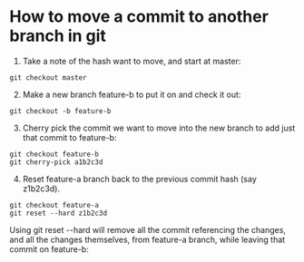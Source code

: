# How to move a commit to another branch in git


1. Take a note of the hash want to move, and start at master:

```
git checkout master
```

2. Make a new branch feature-b to put it on and check it out:
```
git checkout -b feature-b
```

3. Cherry pick the commit we want to move into the new branch to add just that commit to feature-b:

```
git checkout feature-b
git cherry-pick a1b2c3d
```

4. Reset feature-a branch back to the previous commit hash (say z1b2c3d). 

```
git checkout feature-a
git reset --hard z1b2c3d
```

Using git reset --hard will remove all the commit referencing the changes, and all the changes themselves, 
from feature-a branch, while leaving that commit on feature-b:
